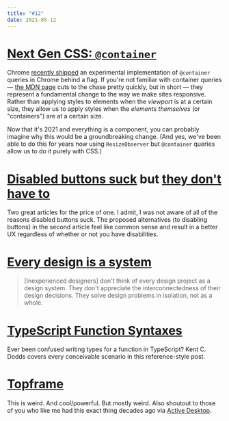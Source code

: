 ```yaml
---
title: "#12"
date: 2021-05-12
---
```

# [Next Gen CSS: `@container`](https://css-tricks.com/next-gen-css-container/)

Chrome [recently shipped](https://twitter.com/una/status/1375419967718449155) an experimental implementation of `@container` queries in Chrome behind a flag. If you're not familiar with container queries — [the MDN page](https://developer.mozilla.org/en-US/docs/Web/CSS/CSS_Container_Queries) cuts to the chase pretty quickly, but in short — they represent a fundamental change to the way we make sites responsive. Rather than applying styles to elements when the _viewport_ is at a certain size, they allow us to apply styles when the _elements themselves_ (or "containers") are at a certain size.

Now that it's 2021 and everything is a component, you can probably imagine why this would be a groundbreaking change. (And yes, we've been able to do this for years now using `ResizeObserver` but `@container` queries allow us to do it purely with CSS.)

# [Disabled buttons suck](https://axesslab.com/disabled-buttons-suck/) but [they don't have to](https://stories.justinewin.com/disabled-buttons-dont-have-to-suck-10da0bb6d37e)

Two great articles for the price of one. I admit, I was not aware of all of the reasons disabled buttons suck. The proposed alternatives (to disabling buttons) in the second article feel like common sense and result in a better UX regardless of whether or not you have disabilities.

# [Every design is a system](https://uxdesign.cc/every-design-is-a-system-28bb9bf028b7)

> [Inexperienced designers] don't think of every design project as a design system. They don't appreciate the interconnectedness of their design decisions. They solve design problems in isolation, not as a whole.

# [TypeScript Function Syntaxes](https://kentcdodds.com/blog/typescript-function-syntaxes)

Ever been confused writing types for a function in TypeScript? Kent C. Dodds covers every conceivable scenario in this reference-style post.

# [Topframe](https://github.com/progrium/topframe)

This is weird. And cool/powerful. But mostly weird. Also shoutout to those of you who like me had this exact thing decades ago via [Active Desktop](https://en.wikipedia.org/wiki/Active_Desktop).